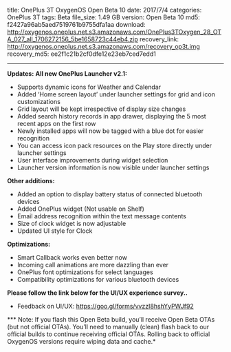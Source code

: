title: OnePlus 3T OxygenOS Open Beta 10
date: 2017/7/4
categories: OnePlus 3T
tags: Beta
file_size: 1.49 GB
version: Open Beta 10
md5: f2427a96ab5aed7519761b9755dfa1aa
download: http://oxygenos.oneplus.net.s3.amazonaws.com/OnePlus3TOxygen_28_OTA_027_all_1706272156_5be1658723c44eb4.zip
recovery_link:  http://oxygenos.oneplus.net.s3.amazonaws.com/recovery_op3t.img
recovery_md5: ee2f1c21b2cf0dfe12e23eb7ced7edd1

---
**Updates:**
**All new OnePlus Launcher v2.1:**
* Supports dynamic icons for Weather and Calendar
* Added ‘Home screen layout’ under launcher settings for grid and icon customizations
* Grid layout will be kept irrespective of display size changes
* Added search history records in app drawer, displaying the 5 most recent apps on the first row
* Newly installed apps will now be tagged with a blue dot for easier recognition
* You can access icon pack resources on the Play store directly under launcher settings
* User interface improvements during widget selection
* Launcher version information is now visible under launcher settings

**Other additions:**
* Added an option to display battery status of connected bluetooth devices
* Added OnePlus widget (Not usable on Shelf)
* Email address recognition within the text message contents
* Size of clock widget is now adjustable
* Updated UI style for Clock

**Optimizations:**
* Smart Callback works even better now
* Incoming call animations are more dazzling than ever
* OnePlus font optimizations for select languages
* Compatibility optimizations for various bluetooth devices



**Please follow the link below for the UI/UX experience survey..**
* Feedback on UI/UX: https://goo.gl/forms/vvzzI8hshYyPWJf92

*** Note: If you flash this Open Beta build, you’ll receive Open Beta OTAs (but not official OTAs). You’ll need to manually (clean) flash back to our official builds to continue receiving official OTAs. Rolling back to official OxygenOS versions require wiping data and cache.*